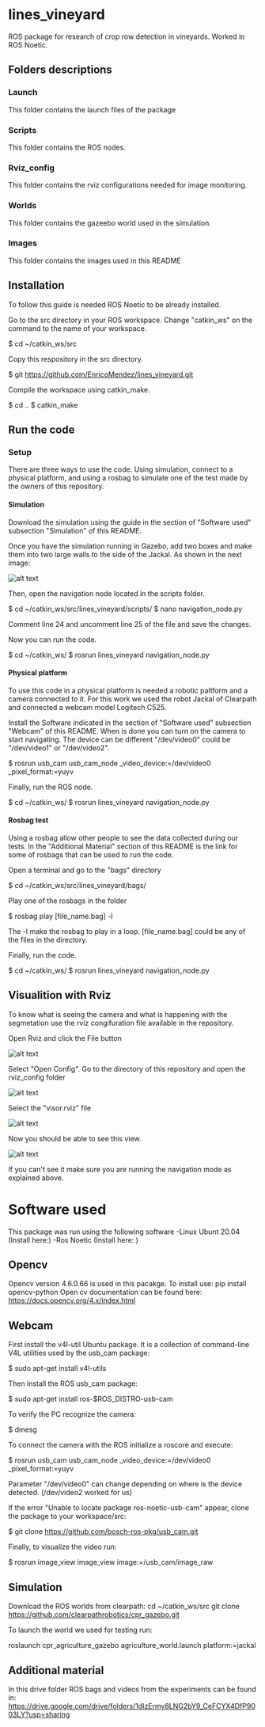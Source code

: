 # lines_vineyard
ROS package for research of crop row detection in vineyards. Worked in ROS Noetic.

## Folders descriptions  

### Launch 

This folder contains the launch files of the package 

### Scripts 

This folder contains the ROS nodes. 

### Rviz_config 

This folder contains the rviz configurations needed for image monitoring. 

### Worlds 

This folder contains the gazeebo world used in the simulation. 

### Images

This folder contains the images used in this README


## Installation
To follow this guide is needed ROS Noetic to be already installed. 

Go to the src directory in your ROS workspace. Change "catkin_ws" on the command to the name of your workspace.

$ cd ~/catkin_ws/src

Copy this respository in the src directory. 

$ git https://github.com/EnricoMendez/lines_vineyard.git

Compile the workspace using catkin_make.

$ cd ..
$ catkin_make

## Run the code

### Setup
There are three ways to use the code. Using simulation, connect to a physical platform, and using a rosbag to simulate one of the test made by the owners of this repository.

#### Simulation

Download the simulation using the guide in the section of "Software used" subsection "Simulation" of this README.

Once you have the simulation running in Gazebo, add two boxes and make them into two large walls to the side of the Jackal. As shown in the next image:

![alt text](https://github.com/EnricoMendez/lines_vineyard/blob/main/images/imagen_2022-12-02_013723225.png?raw=true)

Then, open the navigation node located in the scripts folder.

$ cd ~/catkin_ws/src/lines_vineyard/scripts/
$ nano navigation_node.py

Comment line 24 and uncomment line 25 of the file and save the changes.

Now you can run the code.

$ cd ~/catkin_ws/
$ rosrun lines_vineyard navigation_node.py


#### Physical platform

To use this code in a physical platform is needed a robotic paltform and a camera connected to it. For this work we used the robot Jackal of Clearpath and connected a webcam model Logitech C525.

Install the Software indicated in the section of "Software used" subsection "Webcam" of this README. When is done you can turn on the camera to start navigating. The device can be different "/dev/video0" could be "/dev/video1" or "/dev/video2".

$ rosrun usb_cam usb_cam_node _video_device:=/dev/video0 _pixel_format:=yuyv  

Finally, run the ROS node.

$ cd ~/catkin_ws/
$ rosrun lines_vineyard navigation_node.py


#### Rosbag test

Using a rosbag allow other people to see the data collected during our tests. In the "Additional Material" section of this README is the link for some of rosbags that can be used to run the code.

Open a terminal and go to the "bags" directory

$ cd ~/catkin_ws/src/lines_vineyard/bags/

Play one of the rosbags in the folder

$ rosbag play [file_name.bag] -l

The -l make the rosbag to play in a loop. [file_name.bag] could be any of the files in the directory.

Finally, run the code.

$ cd ~/catkin_ws/
$ rosrun lines_vineyard navigation_node.py


## Visualition with Rviz

To know what is seeing the camera and what is happening with the segmetation use the rviz congifuration file available in the repository.

Open Rviz and click the File button

![alt text](https://github.com/EnricoMendez/lines_vineyard/blob/main/images/rviz_guide1.png?raw=true)

Select "Open Config". Go to the directory of this repository and open the rviz_config folder

![alt text](https://github.com/EnricoMendez/lines_vineyard/blob/main/images/rviz_guide2.png?raw=true)

Select the "visor.rviz" file

![alt text](https://github.com/EnricoMendez/lines_vineyard/blob/main/images/rviz_guide3.png?raw=true)

Now you should be able to see this view.

![alt text](https://github.com/EnricoMendez/lines_vineyard/blob/main/images/guide4.png?raw=true)

If you can't see it make sure you are running the navigation mode as explained above.


# Software used

This package was run using the following software
-Linux Ubunt 20.04 (Install here:)
-Ros Noetic (Install here: )

## Opencv

Opencv version 4.6.0.66 is used in this pacakge. 
To install use: pip install opencv-python
Open cv documentation can be found here: https://docs.opencv.org/4.x/index.html


## Webcam

First install the v4l-util Ubuntu package. It is a collection of command-line V4L utilities used by the usb_cam package: 

$ sudo apt-get install v4l-utils 

Then install the ROS usb_cam package: 

$ sudo apt-get install ros-$ROS_DISTRO-usb-cam  

To verify the PC recognize the camera:

$ dmesg

To connect the camera with the ROS initialize a roscore and execute:

$ rosrun usb_cam usb_cam_node _video_device:=/dev/video0 _pixel_format:=yuyv  

Parameter "/dev/video0" can change depending on where is the device detected. (/dev/video2 worked for us)

If the error "Unable to locate package ros-noetic-usb-cam" appear, clone the package to your workspace/src:

$ git clone https://github.com/bosch-ros-pkg/usb_cam.git

Finally, to visualize the video run:

$ rosrun image_view image_view image:=/usb_cam/image_raw 

## Simulation

Download the ROS worlds from clearpath: cd ~/catkin_ws/src
git clone https://github.com/clearpathrobotics/cpr_gazebo.git

To launch the world we used for testing run: 

roslaunch cpr_agriculture_gazebo agriculture_world.launch platform:=jackal


## Additional material  

In this drive folder ROS bags and videos from the experiments can be found in:  https://drive.google.com/drive/folders/1dIzErmy8LNG2bY9_CeFCYX4DfP9003LY?usp=sharing 

